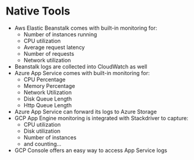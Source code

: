 # Native Tools

* Aws Elastic Beanstalk comes with built-in monitoring for:
  * Number of instances running
  * CPU utilization
  * Average request latency
  * Number of requests
  * Network utilization
* Beanstalk logs are collected into CloudWatch as well
* Azure App Service comes with built-in monitoring for:
  * CPU Percentage
  * Memory Percentage
  * Network Utilization
  * Disk Queue Length
  * Http Queue Length
* Azure App Service can forward its logs to Azure Storage
* GCP App Engine monitoring is integrated with Stackdriver to capture:
  * CPU utilization
  * Disk utilization
  * Number of instances
  * and counting...
* GCP Console offers an easy way to access App Service logs



